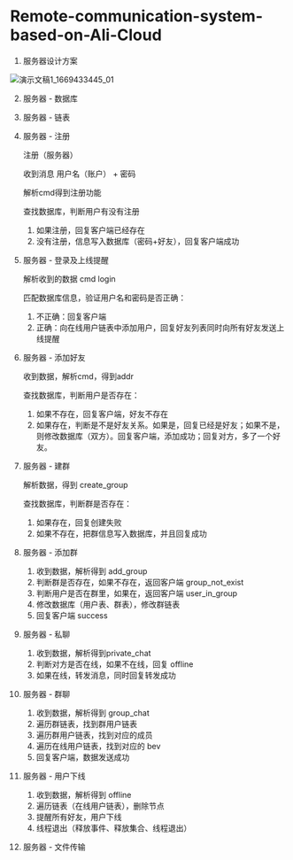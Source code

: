 # Remote-communication-system-based-on-Ali-Cloud

1. 服务器设计方案

![演示文稿1_1669433445_01](https://user-images.githubusercontent.com/86617191/204433194-b5408d76-10e6-4400-a400-6a4101ae1c7c.png)

2. 服务器 - 数据库

3. 服务器 - 链表

     

4. 服务器 - 注册

    注册（服务器）

    收到消息				用户名（账户） + 密码

    解析cmd得到注册功能

    查找数据库，判断用户有没有注册

    1. 如果注册，回复客户端已经存在
    2. 没有注册，信息写入数据库（密码+好友），回复客户端成功

5. 服务器 - 登录及上线提醒

    解析收到的数据	cmd	login

    匹配数据库信息，验证用户名和密码是否正确：

    1. 不正确：回复客户端
    2. 正确：向在线用户链表中添加用户，回复好友列表同时向所有好友发送上线提醒

    

6. 服务器 - 添加好友

    收到数据，解析cmd，得到addr

    查找数据库，判断用户是否存在：

    1. 如果不存在，回复客户端，好友不存在
    2. 如果存在，判断是不是好友关系。如果是，回复已经是好友；如果不是，则修改数据库（双方）。回复客户端，添加成功；回复对方，多了一个好友。

7. 服务器 - 建群

    解析数据，得到 create_group

    查找数据库，判断群是否存在：

    1. 如果存在，回复创建失败
    2. 如果不存在，把群信息写入数据库，并且回复成功

8. 服务器 - 添加群

    1. 收到数据，解析得到 add_group
    2. 判断群是否存在，如果不存在，返回客户端 group_not_exist
    3. 判断用户是否在群里，如果在，返回客户端 user_in_group
    4. 修改数据库（用户表、群表），修改群链表
    5. 回复客户端 success

9. 服务器 - 私聊

    1. 收到数据，解析得到private_chat
    2. 判断对方是否在线，如果不在线，回复 offline
    3. 如果在线，转发消息，同时回复转发成功

10. 服务器 - 群聊

    1. 收到数据，解析得到 group_chat
    2. 遍历群链表，找到群用户链表
    3. 遍历群用户链表，找到对应的成员
    4. 遍历在线用户链表，找到对应的 bev
    5. 回复客户端，数据发送成功

11. 服务器 - 用户下线

    1. 收到数据，解析得到 offline
    2. 遍历链表（在线用户链表），删除节点
    3. 提醒所有好友，用户下线
    4. 线程退出（释放事件、释放集合、线程退出）

12. 服务器 - 文件传输
